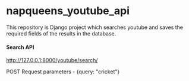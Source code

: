 #  napqueens_youtube_api

This repository is Django project which searches youtube and saves the required fields of the results in the database.



####  Search API

http://127.0.0.1:8000/youtube/search/

POST Request parameters - {query: "cricket"}

